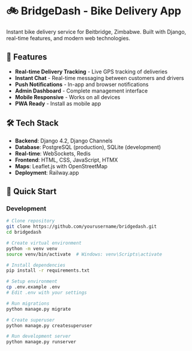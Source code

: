 # 🚲 BridgeDash - Bike Delivery App

Instant bike delivery service for Beitbridge, Zimbabwe. Built with Django, real-time features, and modern web technologies.

## 🌟 Features

- **Real-time Delivery Tracking** - Live GPS tracking of deliveries
- **Instant Chat** - Real-time messaging between customers and drivers
- **Push Notifications** - In-app and browser notifications
- **Admin Dashboard** - Complete management interface
- **Mobile Responsive** - Works on all devices
- **PWA Ready** - Install as mobile app

## 🛠️ Tech Stack

- **Backend**: Django 4.2, Django Channels
- **Database**: PostgreSQL (production), SQLite (development)
- **Real-time**: WebSockets, Redis
- **Frontend**: HTML, CSS, JavaScript, HTMX
- **Maps**: Leaflet.js with OpenStreetMap
- **Deployment**: Railway.app

## 🚀 Quick Start

### Development
```bash
# Clone repository
git clone https://github.com/yourusername/bridgedash.git
cd bridgedash

# Create virtual environment
python -m venv venv
source venv/bin/activate  # Windows: venv\Scripts\activate

# Install dependencies
pip install -r requirements.txt

# Setup environment
cp .env.example .env
# Edit .env with your settings

# Run migrations
python manage.py migrate

# Create superuser
python manage.py createsuperuser

# Run development server
python manage.py runserver